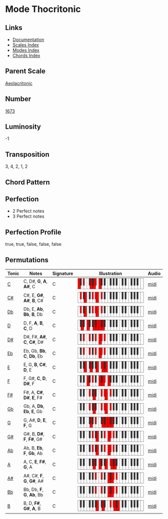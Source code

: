 # Mode Thocritonic

## Links

- [Documentation](README.md)
- [Scales Index](Scales.md)
- [Modes Index](Modes.md)
- [Chords Index](Chords.md)

## Parent Scale

[Aeolacritonic](ScaleAeolacritonic.md)

## Number

[1673](https://ianring.com/musictheory/scales/1673)

## Luminosity

-1

## Transposition

3, 4, 2, 1, 2

## Chord Pattern



## Perfection

- 2 Perfect notes
- 3 Perfect notes

## Perfection Profile

true, true, false, false, false

## Permutations

| Tonic | Notes | Signature | Illustration | Audio |
|-------|-------|-----------|--------------|-------|
| [C](ModeCNaturalThocritonic.md) | C, D#, **G**, **A**, **A#**, C | C | ![CNaturalThocritonic](ModeCNaturalThocritonic.png) | [midi](https://github.com/edipermadi/music/blob/main/docs/ModeCNaturalThocritonic.mid?raw=true) |
| [C#](ModeCSharpThocritonic.md) | C#, E, **G#**, **A#**, **B**, C# | C | ![CSharpThocritonic](ModeCSharpThocritonic.png) | [midi](https://github.com/edipermadi/music/blob/main/docs/ModeCSharpThocritonic.mid?raw=true) |
| [Db](ModeDFlatThocritonic.md) | Db, E, **Ab**, **Bb**, **B**, Db | C | ![DFlatThocritonic](ModeDFlatThocritonic.png) | [midi](https://github.com/edipermadi/music/blob/main/docs/ModeDFlatThocritonic.mid?raw=true) |
| [D](ModeDNaturalThocritonic.md) | D, F, **A**, **B**, **C**, D | C | ![DNaturalThocritonic](ModeDNaturalThocritonic.png) | [midi](https://github.com/edipermadi/music/blob/main/docs/ModeDNaturalThocritonic.mid?raw=true) |
| [D#](ModeDSharpThocritonic.md) | D#, F#, **A#**, **C**, **C#**, D# | C | ![DSharpThocritonic](ModeDSharpThocritonic.png) | [midi](https://github.com/edipermadi/music/blob/main/docs/ModeDSharpThocritonic.mid?raw=true) |
| [Eb](ModeEFlatThocritonic.md) | Eb, Gb, **Bb**, **C**, **Db**, Eb | C | ![EFlatThocritonic](ModeEFlatThocritonic.png) | [midi](https://github.com/edipermadi/music/blob/main/docs/ModeEFlatThocritonic.mid?raw=true) |
| [E](ModeENaturalThocritonic.md) | E, G, **B**, **C#**, **D**, E | C | ![ENaturalThocritonic](ModeENaturalThocritonic.png) | [midi](https://github.com/edipermadi/music/blob/main/docs/ModeENaturalThocritonic.mid?raw=true) |
| [F](ModeFNaturalThocritonic.md) | F, G#, **C**, **D**, **D#**, F | C | ![FNaturalThocritonic](ModeFNaturalThocritonic.png) | [midi](https://github.com/edipermadi/music/blob/main/docs/ModeFNaturalThocritonic.mid?raw=true) |
| [F#](ModeFSharpThocritonic.md) | F#, A, **C#**, **D#**, **E**, F# | C | ![FSharpThocritonic](ModeFSharpThocritonic.png) | [midi](https://github.com/edipermadi/music/blob/main/docs/ModeFSharpThocritonic.mid?raw=true) |
| [Gb](ModeGFlatThocritonic.md) | Gb, A, **Db**, **Eb**, **E**, Gb | C | ![GFlatThocritonic](ModeGFlatThocritonic.png) | [midi](https://github.com/edipermadi/music/blob/main/docs/ModeGFlatThocritonic.mid?raw=true) |
| [G](ModeGNaturalThocritonic.md) | G, A#, **D**, **E**, **F**, G | C | ![GNaturalThocritonic](ModeGNaturalThocritonic.png) | [midi](https://github.com/edipermadi/music/blob/main/docs/ModeGNaturalThocritonic.mid?raw=true) |
| [G#](ModeGSharpThocritonic.md) | G#, B, **D#**, **F**, **F#**, G# | C | ![GSharpThocritonic](ModeGSharpThocritonic.png) | [midi](https://github.com/edipermadi/music/blob/main/docs/ModeGSharpThocritonic.mid?raw=true) |
| [Ab](ModeAFlatThocritonic.md) | Ab, B, **Eb**, **F**, **Gb**, Ab | C | ![AFlatThocritonic](ModeAFlatThocritonic.png) | [midi](https://github.com/edipermadi/music/blob/main/docs/ModeAFlatThocritonic.mid?raw=true) |
| [A](ModeANaturalThocritonic.md) | A, C, **E**, **F#**, **G**, A | C | ![ANaturalThocritonic](ModeANaturalThocritonic.png) | [midi](https://github.com/edipermadi/music/blob/main/docs/ModeANaturalThocritonic.mid?raw=true) |
| [A#](ModeASharpThocritonic.md) | A#, C#, **F**, **G**, **G#**, A# | C | ![ASharpThocritonic](ModeASharpThocritonic.png) | [midi](https://github.com/edipermadi/music/blob/main/docs/ModeASharpThocritonic.mid?raw=true) |
| [Bb](ModeBFlatThocritonic.md) | Bb, Db, **F**, **G**, **Ab**, Bb | C | ![BFlatThocritonic](ModeBFlatThocritonic.png) | [midi](https://github.com/edipermadi/music/blob/main/docs/ModeBFlatThocritonic.mid?raw=true) |
| [B](ModeBNaturalThocritonic.md) | B, D, **F#**, **G#**, **A**, B | C | ![BNaturalThocritonic](ModeBNaturalThocritonic.png) | [midi](https://github.com/edipermadi/music/blob/main/docs/ModeBNaturalThocritonic.mid?raw=true) |
